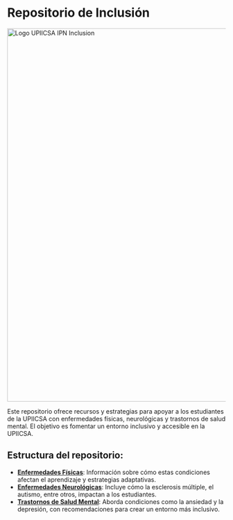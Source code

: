 # Repositorio de Inclusión

<img width="859" alt="Logo UPIICSA IPN Inclusion" src="https://github.com/user-attachments/assets/1efbd3ad-8ad3-43d1-a2be-267342173b94">

Este repositorio ofrece recursos y estrategias para apoyar a los estudiantes de la UPIICSA con enfermedades físicas, neurológicas y trastornos de salud mental. El objetivo es fomentar un entorno inclusivo y accesible en la UPIICSA.

## Estructura del repositorio:
- **[Enfermedades Físicas](enfermedades/fisicas)**: Información sobre cómo estas condiciones afectan el aprendizaje y estrategias adaptativas.
- **[Enfermedades Neurológicas](enfermedades/neurologicas/)**: Incluye cómo la esclerosis múltiple, el autismo, entre otros, impactan a los estudiantes.
- **[Trastornos de Salud Mental](enfermedades/salud_mental/)**: Aborda condiciones como la ansiedad y la depresión, con recomendaciones para crear un entorno más inclusivo.
